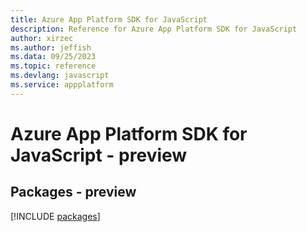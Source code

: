 ```yaml
---
title: Azure App Platform SDK for JavaScript
description: Reference for Azure App Platform SDK for JavaScript
author: xirzec
ms.author: jeffish
ms.data: 09/25/2023
ms.topic: reference
ms.devlang: javascript
ms.service: appplatform
---
```

# Azure App Platform SDK for JavaScript - preview
## Packages - preview
[!INCLUDE [packages](app-platform-index.md)]